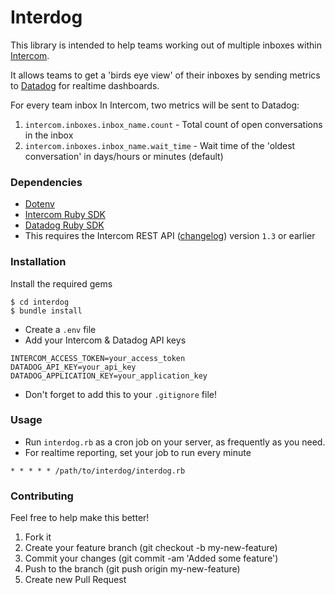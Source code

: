 # Interdog

This library is intended to help teams working out of multiple inboxes within [Intercom](http://www.intercom.com). 

It allows teams to get a 'birds eye view' of their inboxes by sending metrics to [Datadog](http://datadoghq.com) for realtime dashboards. 

For every team inbox In Intercom, two metrics will be sent to Datadog:
1. `intercom.inboxes.inbox_name.count` - Total count of open conversations in the inbox 
2. `intercom.inboxes.inbox_name.wait_time` - Wait time of the 'oldest conversation' in days/hours or minutes (default)  

### Dependencies

- [Dotenv](https://github.com/bkeepers/dotenv)
- [Intercom Ruby SDK](https://github.com/intercom/intercom-ruby)
- [Datadog Ruby SDK](https://github.com/DataDog/dogapi-rb)
- This requires the Intercom REST API ([changelog](https://developers.intercom.com/building-apps/docs/api-changelog)) version `1.3` or earlier 

### Installation

Install the required gems
```
$ cd interdog
$ bundle install 
```

- Create a `.env` file
- Add your Intercom & Datadog API keys

```
INTERCOM_ACCESS_TOKEN=your_access_token
DATADOG_API_KEY=your_api_key
DATADOG_APPLICATION_KEY=your_application_key
```
- Don't forget to add this to your `.gitignore` file!

### Usage

- Run `interdog.rb` as a cron job on your server, as frequently as you need.
- For realtime reporting, set your job to run every minute
``` 
* * * * * /path/to/interdog/interdog.rb 
```

### Contributing
Feel free to help make this better! 

1. Fork it
2. Create your feature branch (git checkout -b my-new-feature)
3. Commit your changes (git commit -am 'Added some feature')
4. Push to the branch (git push origin my-new-feature)
5. Create new Pull Request